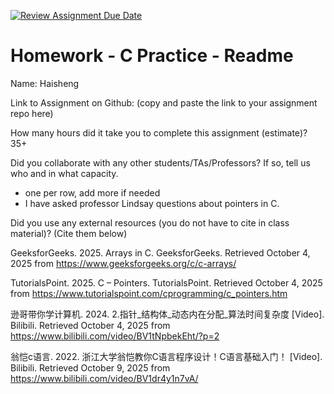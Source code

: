 [![Review Assignment Due Date](https://classroom.github.com/assets/deadline-readme-button-22041afd0340ce965d47ae6ef1cefeee28c7c493a6346c4f15d667ab976d596c.svg)](https://classroom.github.com/a/CbzfTysD)
# Homework - C Practice - Readme

Name: Haisheng

Link to Assignment on Github: (copy and paste the link to your assignment repo here)

How many hours did it take you to complete this assignment (estimate)? 
35+

Did you collaborate with any other students/TAs/Professors? If so, tell us who and in what capacity.  
- one per row, add more if needed
- I have asked professor Lindsay questions about pointers in C.


Did you use any external resources (you do not have to cite in class material)? (Cite them below)  


GeeksforGeeks. 2025. Arrays in C. GeeksforGeeks. Retrieved October 4, 2025 from https://www.geeksforgeeks.org/c/c-arrays/

TutorialsPoint. 2025. C – Pointers. TutorialsPoint. Retrieved October 4, 2025 from https://www.tutorialspoint.com/cprogramming/c_pointers.htm

逊哥带你学计算机. 2024. 2.指针_结构体_动态内在分配_算法时间复杂度 [Video]. Bilibili. Retrieved October 4, 2025 from https://www.bilibili.com/video/BV1tNpbekEht/?p=2

翁恺c语言. 2022. 浙江大学翁恺教你C语言程序设计！C语言基础入门！ [Video]. Bilibili. Retrieved October 9, 2025 from https://www.bilibili.com/video/BV1dr4y1n7vA/

  

